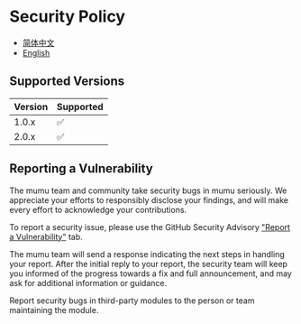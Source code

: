 # Security Policy

- [简体中文](SECURITY.zh_CN.md)
- [English](SECURITY.md)

## Supported Versions

| Version | Supported |
|---------|-----------|
| 1.0.x   | ✅         |
| 2.0.x   | ✅         |

## Reporting a Vulnerability

The mumu team and community take security bugs in mumu seriously. We appreciate your efforts
to responsibly disclose your findings, and will make every effort to acknowledge your contributions.

To report a security issue, please use the GitHub Security
Advisory ["Report a Vulnerability"](https://github.com/conifercone/mumu/security/advisories/new)
tab.

The mumu team will send a response indicating the next steps in handling your report. After the
initial reply to your report, the security team will keep you informed of the progress towards a fix
and full announcement, and may ask for additional information or guidance.

Report security bugs in third-party modules to the person or team maintaining the module.
